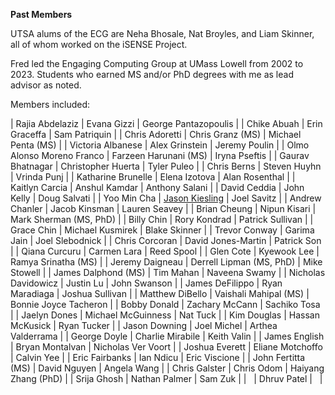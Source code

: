 **Past Members**

UTSA alums of the ECG are Neha Bhosale, Nat Broyles, and Liam Skinner, all of whom worked on the iSENSE Project.

Fred led the Engaging Computing Group at UMass Lowell from 2002 to 2023.
Students who earned MS and/or PhD degrees with me as lead advisor as noted.

Members included:

| Rajia Abdelaziz              | Evana Gizzi                                            | George Pantazopoulis         	      |
| Chike Abuah                  | Erin Graceffa                                          | Sam Patriquin                	      |
| Chris Adoretti               | Chris Granz (MS)                                       | Michael Penta (MS)           	      |
| Victoria Albanese            | Alex Grinstein                                         | Jeremy Poulin                	      |
| Olmo Alonso Moreno Franco    | Farzeen Harunani (MS)                                  | Iryna Pseftis                	      |
| Gaurav Bhatnagar             | Christopher Huerta                                     | Tyler Puleo                  	      |
| Chris Berns                  | Steven Huyhn                                           | Vrinda Punj                  	      |
| Katharine Brunelle           | Elena Izotova                                          | Alan Rosenthal               	      |
| Kaitlyn Carcia               | Anshul Kamdar                                          | Anthony Salani               	      |
| David Ceddia                 | John Kelly                                             | Doug Salvati                 	      |
| Yoo Min Cha                  | [Jason Kiesling](https://jasondkiesling.com/)          | Joel Savitz                  	      |
| Andrew Chanler               | Jacob Kinsman                                          | Lauren Seavey                	      |
| Brian Cheung                 | Nipun Kisari                                           | Mark Sherman (MS, PhD)       	      |
| Billy Chin                   | Rory Kondrad                                           | Patrick Sullivan             	      |
| Grace Chin                   | Michael Kusmirek                                       | Blake Skinner                	      |
| Trevor Conway                | Garima Jain                                            | Joel Slebodnick              	      |
| Chris Corcoran               | David Jones-Martin                                     | Patrick Son                  	      |
| Qiana Curcuru                | Carmen Lara                                            | Reed Spool                   	      |
| Glen Cote                    | Kyewook Lee                                            | Ramya Srinatha (MS)          	      |
| Jeremy Daigneau              | Derrell Lipman (MS, PhD)                               | Mike Stowell                 	      |
| James Dalphond (MS)          | Tim Mahan                                              | Naveena Swamy                	      |
| Nicholas Davidowicz          | Justin Lu                                              | John Swanson                 	      |
| James DeFilippo              | Ryan Maradiaga                                         | Joshua Sullivan              	      |
| Matthew DiBello              | Vaishali Mahipal (MS)                                  | Bonnie Joyce Tacheron               |
| Bobby Donald                 | Zachary McCann                                         | Sachiko Tosa                 	      |
| Jaelyn Dones                 | Michael McGuinness                                     | Nat Tuck             	       	      |
| Kim Douglas                  | Hassan McKusick                                        | Ryan Tucker                  	      |
| Jason Downing                | Joel Michel                                            | Arthea Valderrama            	      |
| George Doyle                 | Charlie Mirabile                                       | Keith Valin                  	      |
| James English                | Bryan Montalvan                                        | Nicholas Ver Voort                  |
| Joshua Everett               | Eliane Motchoffo                                       | Calvin Yee                   	      |
| Eric Fairbanks               | Ian Ndicu                                              | Eric Viscione                	      |
| John Fertitta (MS)           | David Nguyen                                           | Angela Wang                  	      |
| Chris Galster                | Chris Odom                                             | Haiyang Zhang (PhD)          	      |
| Srija Ghosh                  | Nathan Palmer                                          | Sam Zuk            	       	      |
| &nbsp;                       | Dhruv Patel                                            | &nbsp;                       	      |
